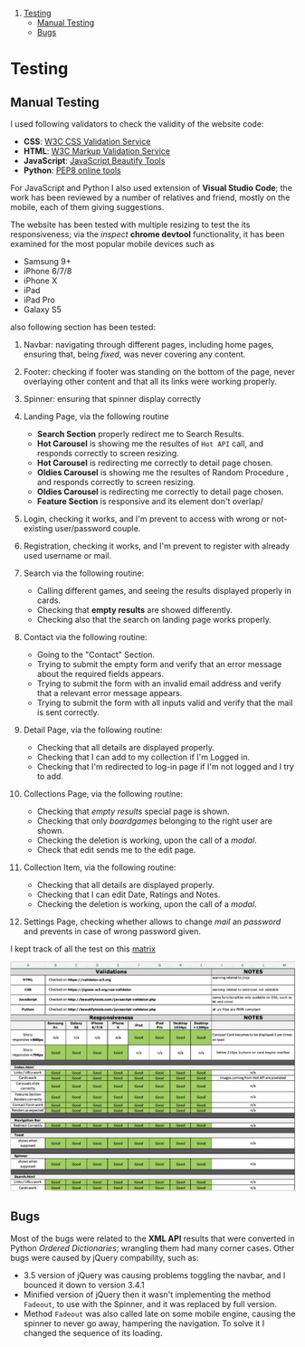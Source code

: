 
1. [Testing](#testing)
    - [Manual Testing](#manual-testing)
    - [Bugs](#bug)

# Testing

## Manual Testing

I used following validators to check the validity of the website code:

* **CSS**: [W3C CSS Validation Service](https://jigsaw.w3.org/css-validator/) 
* **HTML**: [W3C Markup Validation Service](https://validator.w3.org/)
* **JavaScript**: [JavaScript Beautify Tools](http://beautifytools.com/javascript-validator.php)
* **Python**: [PEP8 online tools](http://pep8online.com/)

For JavaScript and Python I also used extension of **Visual Studio Code**; the work has been reviewed by a number of relatives and friend, mostly on the mobile, each of them giving suggestions.

The website has been tested with multiple resizing to test the its responsiveness; via the *inspect* **chrome devtool** functionality,  it has been examined for the most popular mobile devices such as 

* Samsung 9+
* iPhone 6/7/8
* iPhone X
* iPad
* iPad Pro
* Galaxy S5

also following section has been tested:

1. Navbar: navigating through different pages, including home pages, ensuring that, being *fixed*, was never covering any content.

1. Footer: checking if footer was standing on the bottom of the page, never overlaying other content and that all its links were working properly.

1. Spinner: ensuring that spinner display correctly

1. Landing Page, via the following routine
    - **Search Section** properly redirect me to Search Results.
    - **Hot Carousel** is showing me the resultes of `Hot API` call, and responds correctly to screen resizing.
    - **Hot Carousel** is redirecting me correctly to detail page chosen.
    - **Oldies Carousel** is showing me the resultes of Random Procedure , and responds correctly to screen resizing.
    - **Oldies Carousel** is redirecting me correctly to detail page chosen.
    - **Feature Section** is responsive and its element don't overlap/

1. Login, checking it works, and I'm prevent to access with wrong or not-existing user/password couple.

1. Registration, checking it works, and I'm prevent to register with already used username or mail.

1. Search via the following routine: 
    - Calling different games, and seeing the results displayed properly in cards. 
    - Checking that **empty results** are showed differently. 
    - Checking also that the search on landing page works properly.

1. Contact via the following routine:
    - Going to the "Contact" Section.
    - Trying to submit the empty form and verify that an error message about the required fields appears.
    - Trying to submit the form with an invalid email address and verify that a relevant error message appears.
    - Trying to submit the form with all inputs valid and verify that the mail is sent correctly.

1. Detail Page, via the following routine:
    - Checking that all details are displayed properly.
    - Checking that I can add to my collection if I'm Logged in.
    - Checking that I'm redirected to log-in page if I'm not logged and I try to add.

1. Collections Page, via the following routine:
    - Checking that *empty results* special page is shown.
    - Checking that only *boardgames* belonging to the right user are shown.
    - Checking the deletion is working, upon the call of a *modal*.
    - Check that edit sends me to the edit page.

1. Collection Item, via the following routine:
    - Checking that all details are displayed properly.
    - Checking that I can edit Date, Ratings and Notes.
    - Checking the deletion is working, upon the call of a *modal*.

1. Settings Page, checking whether allows to change *mail* an *password* and prevents in case of wrong password given.


I kept track of all the test on this [matrix](BoardgameNerd/test/manualTests.xlsx)

![Manual Testing Matrix](BoardgameNerd/static/img/testing.png)

## Bugs

Most of the bugs were related to the **XML API** results that were converted in Python *Ordered Dictionaries*; wrangling them had many corner cases. Other bugs were caused by jQuery compability, such as:
* 3.5 version of jQuery was causing problems toggling the navbar, and I bounced it down to version 3.4.1
* Minified version of jQuery then it wasn't implementing the method `Fadeout`, to use with the Spinner, and it was replaced by full version.
* Method `Fadeout` was also called late on some mobile engine, causing the spinner to never go away, hampering the navigation. To solve it I changed the sequence of its loading.
